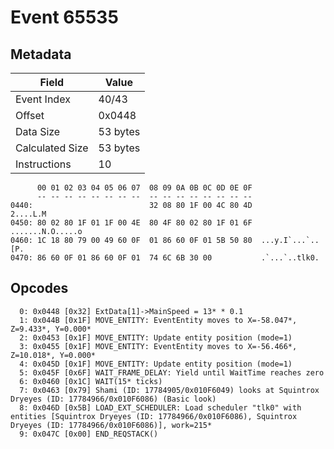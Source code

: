 # Event 65535

## Metadata

| Field           | Value    |
|-----------------|----------|
| Event Index     | 40/43    |
| Offset          | 0x0448   |
| Data Size       | 53 bytes |
| Calculated Size | 53 bytes |
| Instructions    | 10       |

```
      00 01 02 03 04 05 06 07  08 09 0A 0B 0C 0D 0E 0F
      -- -- -- -- -- -- -- --  -- -- -- -- -- -- -- --
0440:                          32 08 80 1F 00 4C 80 4D          2....L.M
0450: 80 02 80 1F 01 1F 00 4E  80 4F 80 02 80 1F 01 6F  .......N.O.....o
0460: 1C 18 80 79 00 49 60 0F  01 86 60 0F 01 5B 50 80  ...y.I`...`..[P.
0470: 86 60 0F 01 86 60 0F 01  74 6C 6B 30 00           .`...`..tlk0.   
```

## Opcodes

```
  0: 0x0448 [0x32] ExtData[1]->MainSpeed = 13* * 0.1
  1: 0x044B [0x1F] MOVE_ENTITY: EventEntity moves to X=-58.047*, Z=9.433*, Y=0.000*
  2: 0x0453 [0x1F] MOVE_ENTITY: Update entity position (mode=1)
  3: 0x0455 [0x1F] MOVE_ENTITY: EventEntity moves to X=-56.466*, Z=10.018*, Y=0.000*
  4: 0x045D [0x1F] MOVE_ENTITY: Update entity position (mode=1)
  5: 0x045F [0x6F] WAIT_FRAME_DELAY: Yield until WaitTime reaches zero
  6: 0x0460 [0x1C] WAIT(15* ticks)
  7: 0x0463 [0x79] Shami (ID: 17784905/0x010F6049) looks at Squintrox Dryeyes (ID: 17784966/0x010F6086) (Basic look)
  8: 0x046D [0x5B] LOAD_EXT_SCHEDULER: Load scheduler "tlk0" with entities [Squintrox Dryeyes (ID: 17784966/0x010F6086), Squintrox Dryeyes (ID: 17784966/0x010F6086)], work=215*
  9: 0x047C [0x00] END_REQSTACK()
```
